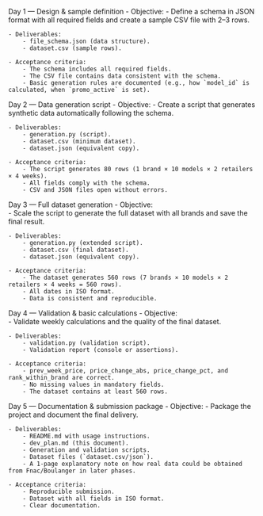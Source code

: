 Day 1 — Design & sample definition
    - Objective: 
        - Define a schema in JSON format with all required fields and create a sample CSV file with 2–3 rows.

    - Deliverables:  
        - file_schema.json (data structure).  
        - dataset.csv (sample rows).  

    - Acceptance criteria:  
        - The schema includes all required fields.  
        - The CSV file contains data consistent with the schema.  
        - Basic generation rules are documented (e.g., how `model_id` is calculated, when `promo_active` is set).  

Day 2 — Data generation script
    - Objective: 
        - Create a script that generates synthetic data automatically following the schema.  

    - Deliverables:  
        - generation.py (script).  
        - dataset.csv (minimum dataset).  
        - dataset.json (equivalent copy).  

    - Acceptance criteria:
        - The script generates 80 rows (1 brand × 10 models × 2 retailers × 4 weeks).  
        - All fields comply with the schema.  
        - CSV and JSON files open without errors.  

Day 3 — Full dataset generation
    - Objective:  
        - Scale the script to generate the full dataset with all brands and save the final result.  

    - Deliverables:
        - generation.py (extended script).  
        - dataset.csv (final dataset).  
        - dataset.json (equivalent copy).  

    - Acceptance criteria:  
        - The dataset generates 560 rows (7 brands × 10 models × 2 retailers × 4 weeks = 560 rows).  
        - All dates in ISO format.  
        - Data is consistent and reproducible.  

Day 4 — Validation & basic calculations
    - Objective:  
        - Validate weekly calculations and the quality of the final dataset.  

    - Deliverables:
        - validation.py (validation script).  
        - Validation report (console or assertions).  

    - Acceptance criteria:  
        - prev_week_price, price_change_abs, price_change_pct, and rank_within_brand are correct.  
        - No missing values in mandatory fields.  
        - The dataset contains at least 560 rows.  

Day 5 — Documentation & submission package
    - Objective: 
        - Package the project and document the final delivery.  

    - Deliverables:  
        - README.md with usage instructions.  
        - dev_plan.md (this document).  
        - Generation and validation scripts.  
        - Dataset files (`dataset.csv/json`).  
        - A 1-page explanatory note on how real data could be obtained from Fnac/Boulanger in later phases.  

    - Acceptance criteria: 
        - Reproducible submission.  
        - Dataset with all fields in ISO format.  
        - Clear documentation.  
